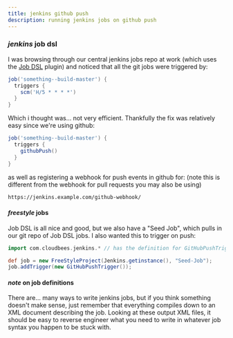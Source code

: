 ```yaml
---
title: jenkins github push
description: running jenkins jobs on github push
---
```


### _jenkins_ job dsl

I was browsing through our central jenkins jobs repo at work
(which uses the [Job DSL](https://jenkinsci.github.io/job-dsl-plugin/) plugin)
and noticed that all the git jobs were triggered by:


```groovy
job('something--build-master') {
  triggers {
    scm('H/5 * * * *')
  }
}
```

Which i thought was... not very efficient.
Thankfully the fix was relatively easy since we're using github:

```groovy
job('something--build-master') {
  triggers {
    githubPush()
  }
}
```

as well as registering a webhook for push events in github for:
(note this is different from the webhook for pull requests you may also be using)

```txt
https://jenkins.example.com/github-webhook/
```

#### _freestyle_ jobs

Job DSL is all nice and good, but we also have a "Seed Job",
which pulls in our git repo of Job DSL jobs.
I also wanted this to trigger on push:

```groovy
import com.cloudbees.jenkins.* // has the definition for GitHubPushTrigger

def job = new FreeStyleProject(Jenkins.getinstance(), "Seed-Job");
job.addTrigger(new GitHubPushTrigger());
```

#### _note_ on job definitions

There are... many ways to write jenkins jobs,
but if you think something doesn't make sense,
just remember that everything compiles down to an XML document describing the job.
Looking at these output XML files, it should be easy to reverse engineer
what you need to write in whatever job syntax you happen to be stuck with.
